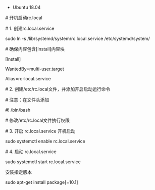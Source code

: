 * Ubuntu 18.04

\# 开机启动rc.local

\# 1. 创建rc.local.service

sudo ln -s /lib/systemd/system/rc.local.service /etc/systemd/system/

\# 确保内容包含[Install]内容块

[Install]  

WantedBy=multi-user.target  

Alias=rc-local.service

\# 2. 创建/etc/rc.local文件，并添加开启启动运行命令

\# 注意：在文件头添加

\#! /bin/bash

\# 修改/etc/rc.local文件执行权限

\# 3. 开启 rc.local.service 开机启动

sudo systemctl enable rc.local.service

\# 4. 启动 rc.local.service

sudo systemctl start rc.local.service

安装指定版本

sudo apt-get install package[=10.1]
